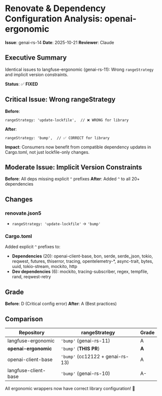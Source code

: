 # Renovate & Dependency Configuration Analysis: openai-ergonomic

**Issue**: genai-rs-14
**Date**: 2025-10-21
**Reviewer**: Claude

## Executive Summary

Identical issues to langfuse-ergonomic (genai-rs-11): Wrong `rangeStrategy` and implicit version constraints.

**Status**: ✅ **FIXED**

## Critical Issue: Wrong rangeStrategy

**Before**:
```json5
rangeStrategy: 'update-lockfile',  // ❌ WRONG for library
```

**After**:
```json5
rangeStrategy: 'bump',  // ✅ CORRECT for library
```

**Impact**: Consumers now benefit from compatible dependency updates in Cargo.toml, not just lockfile-only changes.

## Moderate Issue: Implicit Version Constraints

**Before**: All deps missing explicit `^` prefixes
**After**: Added `^` to all 20+ dependencies

## Changes

### renovate.json5
- `rangeStrategy: 'update-lockfile'` → `'bump'`

### Cargo.toml
Added explicit `^` prefixes to:
- **Dependencies** (20): openai-client-base, bon, serde, serde_json, tokio, reqwest, futures, thiserror, tracing, opentelemetry-*, async-trait, bytes, uuid, tokio-stream, mockito, http
- **Dev dependencies** (6): mockito, tracing-subscriber, regex, tempfile, rand, reqwest-retry

## Grade

**Before**: D (Critical config error)
**After**: A (Best practices)

## Comparison

| Repository | rangeStrategy | Grade |
|------------|---------------|-------|
| langfuse-ergonomic | `'bump'` (genai-rs-11) | A |
| **openai-ergonomic** | `'bump'` (**THIS PR**) | **A** |
| openai-client-base | `'bump'` (cc12122 + genai-rs-13) | A |
| langfuse-client-base | `'bump'` (genai-rs-10) | A- |

All ergonomic wrappers now have correct library configuration! 🎉
